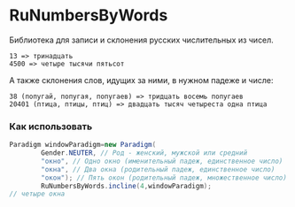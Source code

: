 # RuNumbersByWords

Библиотека для записи и склонения русских числительных из чисел.

```
13 => тринадцать
4500 => четыре тысячи пятьсот
```

А также склонения слов, идущих за ними, в нужном падеже и числе:

```
38 (попугай, попугая, попугаев) => тридцать восемь попугаев
20401 (птица, птицы, птиц) => двадцать тысяч четыреста одна птица 
```

### Как использовать

```java
Paradigm windowParadigm=new Paradigm(
        Gender.NEUTER, // Род - женский, мужской или средний
        "окно", // Одно окно (именительный падеж, единственное число)
        "окна", // Два окна (родительный падеж, единственное число)
        "окон"); // Пять окон (родительный падеж, множественное число)
        RuNumbersByWords.incline(4,windowParadigm);
// четыре окна
```
